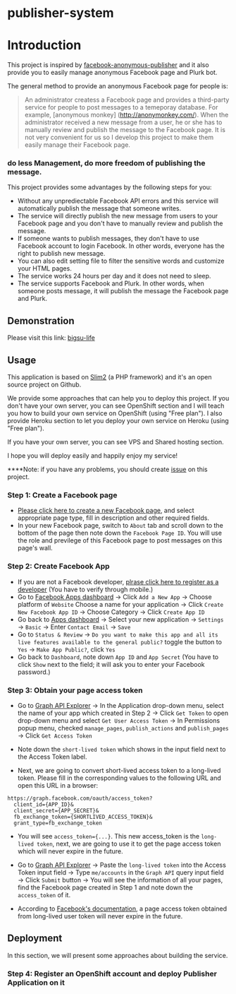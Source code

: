 # publisher-system
# Introduction
  This project is inspired by [facebook-anonymous-publisher](https://github.com/kobeengineer/facebook-anonymous-publisher) and it also provide you to easily manage anonymous Facebook page and Plurk bot.
  
  The general method to provide an anonymous Facebook page for people is:
 > An administrator createss a Facebook page and provides a third-party service for people to post messages to a temeporay database. For example, [anonymous monkey] (http://anonymonkey.com/). 
 > When the administrator received a new message from a user, he or she has to manually review and publish the message to the Facebook page.
 > It is not very convenient for us so I develop this project to make them easily manage their Facebook page.
 
### do less Management, do more freedom of publishing the message.

This project provides some advantages by the following steps for you:

+ Without any unprediectable Facebook API errors and this service will automatically publish the message that someone writes.
+ The service will directly publish the new message from users to your Facebook page and you don't have to manually review and publish the message.
+ If someone wants to publish messages, they don't have to use Facebook account to login Facebook. In other words, everyone has the right to publish new message.
+ You can also edit setting file to filter the sensitive words and customize your HTML pages.
+ The service works 24 hours per day and it does not need to sleep.
+ The service supports Facebook and Plurk. In other words, when someone posts message, it will publish the message the Facebook page and Plurk.

## Demonstration
Please visit this link: [bigsu-life](https://peter279k.com/bigsu-life)

## Usage
This application is based on [Slim2](http://docs.slimframework.com/) (a PHP framework) and it's an open source project on Github.

We provide some approaches that can help you to deploy this project. If you don't have your own server, you can see OpenShift section and I will teach you how to build your own service on OpenShift (using "Free plan"). I also provide Heroku section to let you deploy your own service on Heroku (using "Free plan").

If you have your own server, you can see VPS and Shared hosting section.

I hope you will deploy easily and happily enjoy my service!

****Note: if you have any problems, you should create [issue](https://github.com/peter279k/publisher-system/issue) on this project. 

### Step 1: Create a Facebook page
  + [Please click here to create a new Facebook page](https://www.facebook.com/pages/create/), and select appropriate page type, fill in description and other required fields.
  + In your new Facebook page, switch to `About` tab and scroll down to the bottom of the page then note down the `Facebook Page ID`. You will use the role and previlege of this Facebook page to post messages on this page's wall.
### Step 2: Create Facebook App
  + If you are not a Facebook developer, [plrase click here to register as a developer](http://developers.facebook.com) (You have to verify through mobile.)
  + Go to [Facebook Apps dashboard](https://developers.facebook.com/apps) → Click `Add a New App` → Choose platform of `Website`  Choose a name for your application → Click `Create New Facebook App ID` → Choose Category → Click `Create App ID`
  + Go back to [Apps dashboard](https://developers.facebook.com/apps) → Select your new application → `Settings` → `Basic` → Enter `Contact Email` → `Save`
  + Go to `Status & Review` → `Do you want to make this app and all its live features available to the general public?` toggle the button to `Yes` → `Make App Public?`, click `Yes`
  +  Go back to `Dashboard`, note down `App ID` and `App Secret` (You have to click `Show` next to the field; it will ask you to enter your Facebook password.)
### Step 3: Obtain your page access token
  + Go to [Graph API Explorer](https://developers.facebook.com/tools/explorer/) → In the Application drop-down menu, select the name of your app which created in Step 2 → Click `Get Token` to open drop-down menu and select `Get User Access Token` → In Permissions popup menu, checked `manage_pages`, `publish_actions` and `publish_pages` → Click `Get Access Token`

  + Note down the `short-lived token` which shows in the input field next to the Access Token label.

  + Next, we are going to convert short-lived access token to a long-lived token. Please fill in the corresponding values to the following URL and open this URL in a browser:
```
https://graph.facebook.com/oauth/access_token?
  client_id={APP_ID}&
  client_secret={APP_SECRET}&
  fb_exchange_token={SHORTLIVED_ACCESS_TOKEN}&
  grant_type=fb_exchange_token
```

  + You will see `access_token={...}`. This new access_token is the `long-lived token`, next, we are going to use it to get the page access token which will never expire in the future.

  + Go to [Graph API Explorer](https://developers.facebook.com/tools/explorer/) → Paste the `long-lived token` into the Access Token input field → Type `me/accounts` in the `Graph API` query input field → Click `Submit` button → You will see the information of all your pages, find the Facebook page created in Step 1 and note down the `access_token` of it.

  + According to [Facebook's documentation](https://developers.facebook.com/docs/facebook-login/access-tokens#extendingpagetokens), a page access token obtained from long-lived user token will never expire in the future.
## Deployment
  In this section, we will present some approaches about building the service. 
### Step 4: Register an OpenShift account and deploy Publisher Application on it
